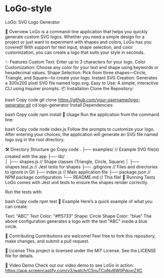 # LoGo-style

LoGo: SVG Logo Generator

🎨 Overview
LoGo is a command-line application that helps you quickly generate custom SVG logos. Whether you need a simple design for a project or just want to experiment with shapes and colors, LoGo has you covered! With support for text input, shape selection, and color customization, you can create a logo that suits your style in seconds.

✨ Features
Custom Text: Enter up to 3 characters for your logo.
Color Customization: Choose any color for your text and shape using keywords or hexadecimal values.
Shape Selection: Pick from three shapes—Circle, Triangle, and Square—to create your logo.
Instant SVG Creation: Generates a 300x200 pixel SVG file named logo.svg.
Easy to Use: A simple, interactive CLI using Inquirer prompts.
📦 Installation
Clone the Repository:

bash
Copy code
git clone https://github.com/your-username/logo-generator.git
cd logo-generator
Install Dependencies:

bash
Copy code
npm install
🚀 Usage
Run the application from the command line:

bash
Copy code
node index.js
Follow the prompts to customize your logo. After entering your choices, the application will generate an SVG file named logo.svg in the root directory.

🛠️ Directory Structure
go
Copy code
.
├── examples/           // Example SVG file(s) created with the app
├── lib/                
│   ├── shapes.js       // Shape classes (Triangle, Circle, Square)
│   ├── shapes.test.js  // Jest tests for shapes
├── .gitignore          // Files and directories to ignore in Git
├── index.js            // Main application file
├── package.json        // NPM package configuration
└── README.md           // This file!
🧪 Running Tests
LoGo comes with Jest unit tests to ensure the shapes render correctly.

Run the tests with:

bash
Copy code
npm test
📝 Example
Here’s a quick example of what you can create:

Text: "ABC"
Text Color: "#ff5733"
Shape: Circle
Shape Color: "blue"
The above configuration generates a logo with the text "ABC" inside a blue circle.

👥 Contributing
Contributions are welcome! Feel free to fork this repository, make changes, and submit a pull request.

📄 License
This project is licensed under the MIT License. See the LICENSE file for details.

🎥 Video Demo
Check out our video demo to see LoGo in action: https://app.screencastify.com/v3/watch/CSnuTCoNvBW0PdoxrZXC